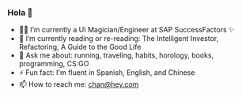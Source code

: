 ### Hola 👋

- 👨‍💻  I’m currently a UI Magician/Engineer at SAP SuccessFactors ✨
- 🌱 I’m currently reading or re-reading: The Intelligent Investor, Refactoring, A Guide to the Good Life
- 💬 Ask me about: running, traveling, habits, horology, books, programming, CS:GO
- ⚡️ Fun fact: I'm fluent in Spanish, English, and Chinese
- 📫  How to reach me: <chan@hey.com>

<!--
**rchrdchn/rchrdchn** is a ✨ _special_ ✨ repository because its `README.md` (this file) appears on your GitHub profile.

Here are some ideas to get you started:

- 🔭 I’m currently working on ...
- 🌱 I’m currently learning ...
- 👯 I’m looking to collaborate on ...
- 🤔 I’m looking for help with ...
- 💬 Ask me about ...
- 📫 How to reach me: ...
- 😄 Pronouns: ...
- ⚡ Fun fact: ...
-->
